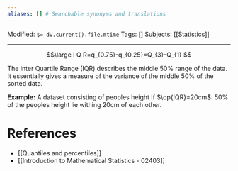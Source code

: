 ```yaml
---
aliases: [] # Searchable synonyms and translations
---
```

Modified: `$= dv.current().file.mtime`
Tags: []
Subjects: [[Statistics]]
****

$$\large
I Q R=q_{0.75}-q_{0.25}=Q_{3}-Q_{1}
$$

The inter Quartile Range (IQR) describes the middle 50% range of the data.
It essentially gives a measure of the variance of the middle 50% of the sorted data.

**Example:** A dataset consisting of peoples height
If $\op{IQR}=20cm$: 50% of the peoples height lie withing 20cm of each other.

# References
- [[Quantiles and percentiles]]
- [[Introduction to Mathematical Statistics - 02403]]